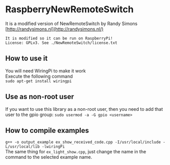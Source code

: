 # RaspberryNewRemoteSwitch



It is a modified version of NewRemoteSwitch by Randy Simons [http://randysimons.nl](http://randysimons.nl/)
```
It is modified so it can be run on RaspberryPi!
License: GPLv3. See ./NewRemoteSwitch/license.txt
```
## How to use it
You will need WiringPi to make it work  
Execute the following command  
`sudo apt-get install wiringpi`

## Use as non-root user
If you want to use this library as a non-root user, then you need to add that user to the gpio group: 
`sudo usermod -a -G gpio <username>`

## How to compile examples
`g++ -o output_example ex_show_received_code.cpp -I/usr/local/include -L/usr/local/lib -lwiringPi`  
The same thing for `ex_light_show.cpp`, just change the name in the command to the selected example name.
